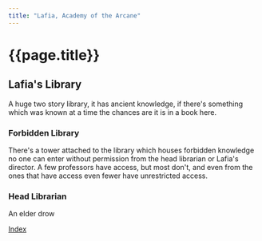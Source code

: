 ```yaml
---
title: "Lafia, Academy of the Arcane"
---
```


# {{page.title}}

## Lafia's Library
A huge two story library, it has ancient knowledge, if there's something which was known at a time the chances are it is in a book here.

### Forbidden Library
There's a tower attached to the library which houses forbidden knowledge no one can enter without permission from the head librarian or Lafia's director. A few professors have access, but most don't, and even from the ones that have access even fewer have unrestricted access.

### Head Librarian
An elder drow

[Index](../../index)
